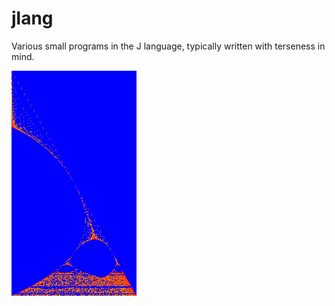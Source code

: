 # jlang

Various small programs in the J language, typically written with terseness in mind.

![Plot of the produced with logistic_map.ijs](https://github.com/nlc/jlang/raw/master/log_of_logistic_map.png?raw=true)
